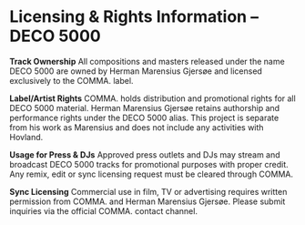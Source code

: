 # Licensing & Rights Information – DECO 5000

**Track Ownership**
All compositions and masters released under the name DECO 5000 are owned by Herman Marensius Gjersøe and licensed exclusively to the COMMA. label.

**Label/Artist Rights**
COMMA. holds distribution and promotional rights for all DECO 5000 material. Herman Marensius Gjersøe retains authorship and performance rights under the DECO 5000 alias. This project is separate from his work as Marensius and does not include any activities with Hovland.

**Usage for Press & DJs**
Approved press outlets and DJs may stream and broadcast DECO 5000 tracks for promotional purposes with proper credit. Any remix, edit or sync licensing request must be cleared through COMMA.

**Sync Licensing**
Commercial use in film, TV or advertising requires written permission from COMMA. and Herman Marensius Gjersøe. Please submit inquiries via the official COMMA. contact channel.
